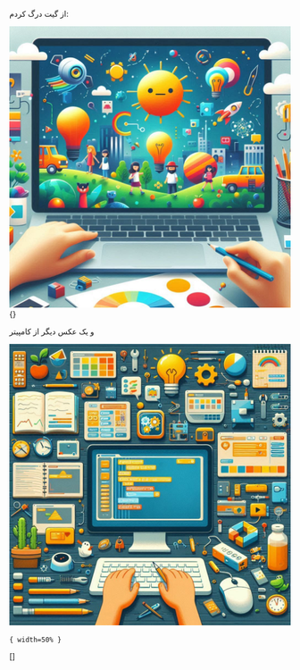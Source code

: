 


از گیت درگ کردم:

![](attachments/Pasted%20image%20۲۰۲۴۰۸۱۲۲۰۰۵۵۳.jpg )
 {}


و یک عکس دیگر از کامپیتر

![alt](attachments/ai%20-%20%20(1).jpg ) 
 ```
{ width=50% }
```
[]
